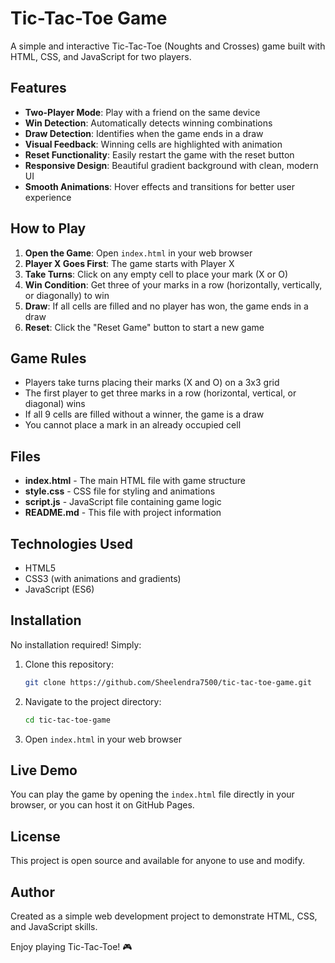 # Tic-Tac-Toe Game

A simple and interactive Tic-Tac-Toe (Noughts and Crosses) game built with HTML, CSS, and JavaScript for two players.

## Features

- **Two-Player Mode**: Play with a friend on the same device
- **Win Detection**: Automatically detects winning combinations
- **Draw Detection**: Identifies when the game ends in a draw
- **Visual Feedback**: Winning cells are highlighted with animation
- **Reset Functionality**: Easily restart the game with the reset button
- **Responsive Design**: Beautiful gradient background with clean, modern UI
- **Smooth Animations**: Hover effects and transitions for better user experience

## How to Play

1. **Open the Game**: Open `index.html` in your web browser
2. **Player X Goes First**: The game starts with Player X
3. **Take Turns**: Click on any empty cell to place your mark (X or O)
4. **Win Condition**: Get three of your marks in a row (horizontally, vertically, or diagonally) to win
5. **Draw**: If all cells are filled and no player has won, the game ends in a draw
6. **Reset**: Click the "Reset Game" button to start a new game

## Game Rules

- Players take turns placing their marks (X and O) on a 3x3 grid
- The first player to get three marks in a row (horizontal, vertical, or diagonal) wins
- If all 9 cells are filled without a winner, the game is a draw
- You cannot place a mark in an already occupied cell

## Files

- **index.html** - The main HTML file with game structure
- **style.css** - CSS file for styling and animations
- **script.js** - JavaScript file containing game logic
- **README.md** - This file with project information

## Technologies Used

- HTML5
- CSS3 (with animations and gradients)
- JavaScript (ES6)

## Installation

No installation required! Simply:

1. Clone this repository:
   ```bash
   git clone https://github.com/Sheelendra7500/tic-tac-toe-game.git
   ```

2. Navigate to the project directory:
   ```bash
   cd tic-tac-toe-game
   ```

3. Open `index.html` in your web browser

## Live Demo

You can play the game by opening the `index.html` file directly in your browser, or you can host it on GitHub Pages.

## License

This project is open source and available for anyone to use and modify.

## Author

Created as a simple web development project to demonstrate HTML, CSS, and JavaScript skills.

Enjoy playing Tic-Tac-Toe! 🎮
